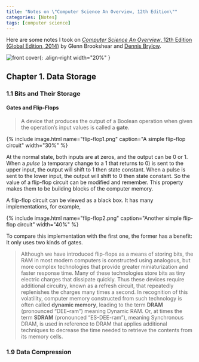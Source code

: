 ```yaml
---
title: "Notes on \"Computer Science An Overview, 12th Edition\""
categories: [Notes]
tags: [computer science]
---
```


Here are some notes I took on [*Computer Science An Overview*, 12th Edition (Global Edition, 2014)](https://www.amazon.com/dp/B00XN4D0BQ) by Glenn Brookshear and [Dennis Brylow](https://www.cs.mu.edu/~brylow/).

![front cover](https://img3.doubanio.com/view/subject/s/public/s28274280.jpg){: .align-right width="20%" }

## Chapter 1. Data Storage

### 1.1 Bits and Their Storage

#### Gates and Flip-Flops

> A device that produces the output of a Boolean operation when given the operation’s input values is called a **gate**.

{% include image.html name="flip-flop1.png" caption="A simple flip-flop circuit" width="30%" %}

At the normal state, both inputs are at zeros, and the output can be 0 or 1. When a *pulse* (a temporary change to a 1 that returns to 0) is sent to the upper input, the output will shift to 1 then state constant. When a pulse is sent to the lower input, the output will shift to 0 then state constant. So the value of a flip-flop circuit can be modified and remember. This property makes them to be building blocks of the computer memory.

A flip-flop circuit can be viewed as a black box. It has many implementations, for example,

{% include image.html name="flip-flop2.png" caption="Another simple flip-flop circuit" width="40%" %}

To compare this implementation with the first one, the former has a benefit: It only uses two kinds of gates.

> Although we have introduced flip-flops as a means of storing bits, the RAM in most modern computers is constructed using analogous, but more complex technologies that provide greater miniaturization and faster response time. Many of these technologies store bits as tiny electric charges that dissipate quickly. Thus these devices require additional circuitry, known as a refresh circuit, that repeatedly replenishes the charges many times a second. In recognition of this volatility, computer memory constructed from such technology is often called **dynamic memory**, leading to the term **DRAM** (pronounced “DEE–ram”) meaning Dynamic RAM. Or, at times the term **SDRAM** (pronounced “ES-DEE-ram”), meaning Synchronous DRAM, is used in reference to DRAM that applies additional techniques to decrease the time needed to retrieve the contents from its memory cells.

### 1.9 Data Compression
